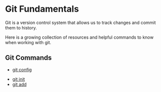 # Git Fundamentals

Git is a version control system that allows us to track changes and commit them to history.

Here is a growing collection of resources and helpful commands to know when working with git.
## Git Commands
- [git config][def]

[def]: ./commands/Config.md
- [git init](./commands/Init.md)
- [git add](./commands/Add.md)